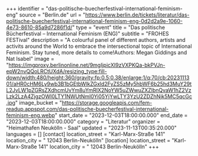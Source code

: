 +++
identifier = "das-politische-buecherfestival-international-feminism-eng"
source = "Berlin.de"
url = "https://www.berlin.de/tickets/literatur/das-politische-buecherfestival-international-feminism-eng-0d2d2a9e-1060-4e73-8610-85a9d7286f1d/"
type = "event"
title = "Das politische Bücherfestival – International Feminism (ENG)"
subtitle = "FROHES FESTival"
description = "A colourful panel of different authors, artists and activits around the World to embrace the intersectional topic of International Feminism. Stay tuned, more details to come!Authors: Megan Giddings and Nat Isabel"
image = "https://imgproxy.berlinonline.net/9mgIjpicXI9zVXPKQa-bkPVJn-epW2nvQQoLRCtUXdA/resizing_type:fill-down/width:480/height:360/gravity:fp:0.5:0.38/enlarge:1/q:70/cb:2023111301/aHR0cHM6Ly9wb3B1bGEtbWlkZGxld2FyZS5zMy5hbWF6b25hd3MuY29tL2JvLW1pZGRsZXdhcmUvYm8uYmRlX2NoYW5uZWwuZXZlbnQvaW1hZ2VzLzk2LzA4ZjgzOWI0LTY1NWUtNmI0Yi05YjYwLTY3YzU2ZDZhNjk5MC5qcGc.jpg"
image_bucket = "https://storage.googleapis.com/fem-readup.appspot.com/das-politische-buecherfestival-international-feminism-eng.webp"
start_date = "2023-12-03T18:00:00.000"
end_date = "2023-12-03T18:00:00.000"
category = "Literatur"
organizer = "Heimathafen Neukölln - Saal"
updated = "2023-11-13T00:35:20.000"
languages = []
[contact]
location_street = "Karl-Marx-Straße 141"
location_city = " 12043 Berlin-Neukölln"
[location]
location_street = "Karl-Marx-Straße 141"
location_city = " 12043 Berlin-Neukölln"
+++